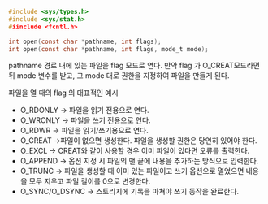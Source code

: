 ~~~c
#include <sys/types.h>
#include <sys/stat.h>
#iinclude <fcntl.h>

int open(const char *pathname, int flags);
int open(const char *pathname, int flags, mode_t mode);
~~~

pathname 경로 내에 있는 파일을  flag 모드로 연다.
만약 flag 가 O_CREAT모드라면 뒤 mode 변수를 받고, 그 mode 대로 권한을 지정하여 파일을 만들게 된다.

파일을 열 때의 flag 의 대표적인 예시
* O_RDONLY        -> 파일을 읽기 전용으로 연다.
* O_WRONLY       -> 파일을 쓰기 전용으로 연다.
* O_RDWR           -> 파일을 읽기/쓰기용으로 연다.
* O_CREAT           ->파일이 없으면 생성한다. 파일을 생성할 권한은 당연히 있어야 한다.
* O_EXCL              -> CREAT와 같이 사용할 경우 이미 파일이 있다면 오류를 출력한다.
* O_APPEND        -> 옵션 지정 시 파일의 맨 끝에 내용을 추가하는 방식으로 입력한다.
* O_TRUNC           -> 파일을 생성할 때 이미 있는 파일이고 쓰기 옵션으로 열었으면
                                   내용을 모두 지우고 파일 길이를 0으로 변경한다.
* O_SYNC/O_DSYNC        -> 스토리지에 기록을 마쳐야 쓰기 동작을 완료한다.